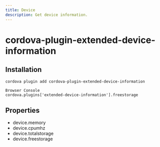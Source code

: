 ```yaml
---
title: Device
description: Get device information.
---
```


# cordova-plugin-extended-device-information



## Installation

    cordova plugin add cordova-plugin-extended-device-information

    Browser Console
    cordova.plugins['extended-device-information'].freestorage

## Properties

- device.memory
- device.cpumhz
- device.totalstorage
- device.freestorage
